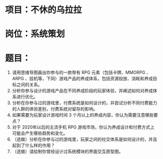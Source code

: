 # 项目：不休的乌拉拉
# 岗位：系统策划
# 题目：

1. 请用思维导图画出你参与的一款带有 RPG 元素（包括卡牌、MMORPG 、ARPG 、挂机等，下同）游戏产品的养成体系，包括资源投放、消耗和养成目标之间的关系。
2. 分析你参与设计的游戏产品在不同养成阶段的玩家体验，并阐述如何对养成体系进行优化。
3. 分析在你参与过的游戏里，付费系统是如何设计的，并尝试分析不同付费能力的人群的体验差别，付费系统对留存的影响。
4. 如果需要为玩家设计游戏时间 3 个月以上的养成内容，你认为需要注意哪些要点？
5. 对于 2020年以后的主流手机 RPG 游戏市场，你认为养成设计和付费方式上可能会产生哪些趋势和变化。
6. （选做）分析在你参与过的游戏里，玩家之间的社交体系是如何设计的，并且起到了什么样的作用？
7. （选做）请绘制你曾经设计过系统模块的界面交互原型图。
